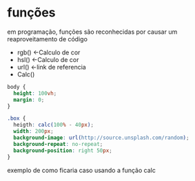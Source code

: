 # funções

em programação, funções são reconhecidas por causar um reaproveitamento de código

* rgb()     <-Calculo de cor
* hsl()     <-Calculo de cor
* url()     <-link de referencia
* Calc()

```Css
body {
  height: 100vh;
  margin: 0;
}

.box {
  heigth: calc(100% - 40px);
  width: 200px;
  background-image: url(http://source.unsplash.com/random);
  background-repeat: no-repeat;
  background-position: right 50px;
}
```
exemplo de como ficaria caso usando a função calc
